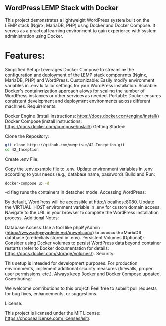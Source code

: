 ## WordPress LEMP Stack with Docker

This project demonstrates a lightweight WordPress system built on the LEMP stack (Nginx, MariaDB, PHP) using Docker and Docker Compose. It serves as a practical learning environment to gain experience with system administration using Docker.

# Features:

Simplified Setup: Leverages Docker Compose to streamline the configuration and deployment of the LEMP stack components (Nginx, MariaDB, PHP) and WordPress.
Customizable: Easily modify environment variables in .env to tailor settings for your WordPress installation.
Scalable: Docker's containerization approach allows for scaling the number of WordPress instances or other services as needed.
Portable: Docker ensures consistent development and deployment environments across different machines.
Requirements:

Docker Engine (install instructions: https://docs.docker.com/engine/install/)
Docker Compose (install instructions: https://docs.docker.com/compose/install/)
Getting Started:

Clone the Repository:

```Bash
git clone https://github.com/megrisse/42_Inception.git
cd 42_Inception
```
Create .env File:

Copy the .env.example file to .env.
Update environment variables in .env according to your needs (e.g., database name, password).
Build and Run:

```Bash
docker-compose up -d
```
-d flag runs the containers in detached mode.
Accessing WordPress:

By default, WordPress will be accessible at http://localhost:8080.
Update the VIRTUAL_HOST environment variable in .env for custom domain access.
Navigate to the URL in your browser to complete the WordPress installation process.
Additional Notes:

Database Access: Use a tool like phpMyAdmin (https://www.phpmyadmin.net/downloads/) to access the MariaDB database (credentials stored in .env).
Persistent Volumes (Optional): Consider using Docker volumes to persist WordPress data beyond container restarts (refer to Docker documentation for details: https://docs.docker.com/storage/volumes/).
Security:

This setup is intended for development purposes. For production environments, implement additional security measures (firewalls, proper user permissions, etc.).
Always keep Docker and Docker Compose updated.
Contributing:

We welcome contributions to this project! Feel free to submit pull requests for bug fixes, enhancements, or suggestions.

License:

This project is licensed under the MIT License: https://choosealicense.com/licenses/mit/.
